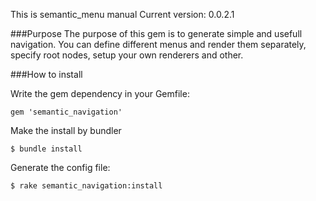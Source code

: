 This is semantic_menu manual
Current version: 0.0.2.1

###Purpose
The purpose of this gem is to generate simple and usefull navigation. You can define different menus and render them separately, specify root nodes, setup your own renderers and other.

###How to install

Write the gem dependency in your Gemfile:
```
gem 'semantic_navigation'
```

Make the install by bundler
```
$ bundle install
```

Generate the config file:
```
$ rake semantic_navigation:install
```


